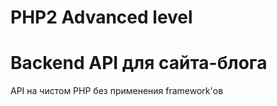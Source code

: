 # PHP2 Advanced level

<h1>Backend API для сайта-блога</h1>
<p>API на чистом PHP без применения framework'ов</p>
